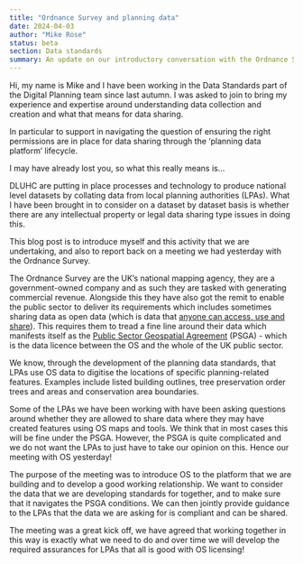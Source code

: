 ```yaml
---
title: "Ordnance Survey and planning data"
date: 2024-04-03
author: "Mike Rose"
status: beta
section: Data standards
summary: An update on our introductory conversation with the Ordnance Survey.
---
```


Hi, my name is Mike and I have been working in the Data Standards part of the Digital Planning team since last autumn. I was asked to join to bring my experience and expertise around understanding data collection and creation and what that means for data sharing. 

In particular to support in navigating the question of ensuring the right permissions are in place for data sharing through the ‘planning data platform’ lifecycle.

I may have already lost you, so what this really means is…

DLUHC are putting in place processes and technology to produce national level datasets by collating data from local planning authorities (LPAs). What I have been brought in to consider on a dataset by dataset basis is whether there are any intellectual property or legal data sharing type issues in doing this.

This blog post is to introduce myself and this activity that we are undertaking, and also to report back on a meeting we had yesterday with the Ordnance Survey.

The Ordnance Survey are the UK’s national mapping agency, they are a government-owned company and as such they are tasked with generating commercial revenue. Alongside this they have also got the remit to enable the public sector to deliver its requirements which includes sometimes sharing data as open data (which is data that [anyone can access, use and share](https://theodi.org/news-and-events/blog/what-is-open-data/)). This requires them to tread a fine line around their data which manifests itself as the [Public Sector Geospatial Agreement](https://www.ordnancesurvey.co.uk/customers/public-sector/public-sector-geospatial-agreement) (PSGA) - which is the data licence between the OS and the whole of the UK public sector.

We know, through the development of the planning data standards, that LPAs use OS data to digitise the locations of specific planning-related features. Examples include listed building outlines, tree preservation order trees and areas and conservation area boundaries.

Some of the LPAs we have been working with have been asking questions around whether they are allowed to share data where they may have created features using OS maps and tools. We think that in most cases this will be fine under the PSGA. However, the PSGA is quite complicated and we do not want the LPAs to just have to take our opinion on this. Hence our meeting with OS yesterday!

The purpose of the meeting was to introduce OS to the platform that we are building and to develop a good working relationship.  We want to consider the data that we are developing standards for together, and to make sure that it navigates the PSGA conditions. We can then jointly provide guidance to the LPAs that the data we are asking for is compliant and can be shared. 

The meeting was a great kick off, we have agreed that working together in this way is exactly what we need to do and over time we will develop the required assurances for LPAs that all is good with OS licensing!